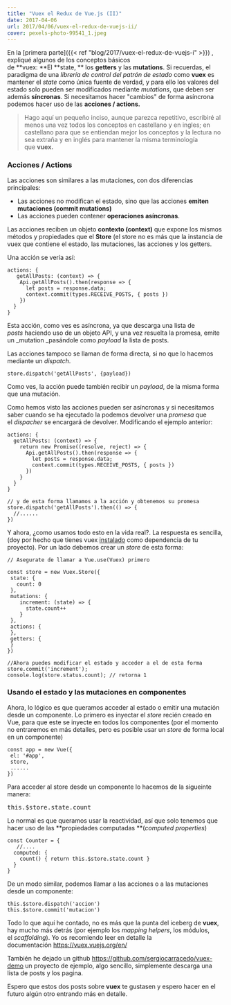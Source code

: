 ```yaml
---
title: "Vuex el Redux de Vue.js (II)"
date: 2017-04-06
url: 2017/04/06/vuex-el-redux-de-vuejs-ii/
cover: pexels-photo-99541_1.jpeg
---
```


En la
[primera parte]({{< ref "blog/2017/vuex-el-redux-de-vuejs-i" >}})
, expliqué algunos de los conceptos básicos de **vuex: **El **state, ** los **getters** y las **mutations**. Si recuerdas, el paradigma de una _librería de control del patrón de estado_ como **vuex** es mantener el _state_ como única fuente de verdad, y para ello los valores del estado solo pueden ser modificados mediante _mutations_, que deben ser además **síncronas**. Si necesitamos hacer "cambios" de forma asíncrona podemos hacer uso de las **acciones / actions.**
   
> Hago aquí un pequeño inciso, aunque parezca repetitivo, escribiré al menos una vez todos los conceptos en castellano y en ingles; en castellano para que se entiendan mejor los conceptos y la lectura no sea extraña y en inglés para mantener la misma terminología que **vuex.**
   
### **Acciones / Actions**
   
Las acciones son similares a las mutaciones, con dos diferencias principales:

*   Las acciones no modifican el estado, sino que las acciones **emiten mutaciones (commit mutations)**
*   Las acciones pueden contener **operaciones asíncronas**.

Las acciones reciben un objeto **contexto (context)** que expone los mismos métodos y propiedades que el **Store** (el store no es más que la instancia de vuex que contiene el estado, las mutaciones, las acciones y los getters.

Una acción se vería así:

```
actions: {
   getAllPosts: (context) => {
    Api.getAllPosts().then(response => {
      let posts = response.data;
      context.commit(types.RECEIVE_POSTS, { posts })
    })
  }
}
```

Esta acción, como ves es asíncrona, ya que descarga una lista de _posts_ haciendo uso de un objeto API, y una vez resuelta la promesa, emite un _mutation _pasándole como _payload_ la lista de posts.

Las acciones tampoco se llaman de forma directa, si no que lo hacemos mediante un _dispatch_.

```
store.dispatch('getAllPosts', {payload})
```

Como ves, la acción puede también recibir un _payload_, de la misma forma que una mutación.

Como hemos visto las acciones pueden ser asíncronas y si necesitamos saber cuando se ha ejecutado la podemos devolver una _promesa_ que el _dispacher_ se encargará de devolver. Modificando el ejemplo anterior:

```
actions: {
  getAllPosts: (context) => {
    return new Promise((resolve, reject) => {
      Api.getAllPosts().then(response => {
        let posts = response.data;
        context.commit(types.RECEIVE_POSTS, { posts })
      })
    }
  }
}

// y de esta forma llamamos a la acción y obtenemos su promesa
store.dispatch('getAllPosts').then(() => {
  //......
})
```

Y ahora, ¿como usamos todo esto en la vida real?. La respuesta es sencilla, (doy por hecho que tienes vuex [instalado](https://vuex.vuejs.org/en/installation.html) como dependencia de tu proyecto). Por un lado debemos crear un _store_ de esta forma:

```
// Asegurate de llamar a Vue.use(Vuex) primero

const store = new Vuex.Store({
 state: {
   count: 0
 },
 mutations: {
    increment: (state) => {
      state.count++
    }
 }, 
 actions: {
 },
 getters: {
 }
})

//Ahora puedes modificar el estado y acceder a el de esta forma
store.commit('increment');
console.log(store.status.count); // retorna 1
```

### Usando el estado y las mutaciones en componentes

Ahora, lo lógico es que queramos acceder al estado o emitir una mutación desde un componente. Lo primero es inyectar el _store_ recién creado en Vue, para que este se inyecte en todos los componentes (por el momento no entraremos en más detalles, pero es posible usar un _store_ de forma local en un componente)

```
const app = new Vue({
 el: '#app',
 store,
 ......
})
```

Para acceder al store desde un componente lo hacemos de la sigueinte manera:

<pre>this.$store.state.count</pre>

Lo normal es que queramos usar la reactividad, así que solo tenemos que hacer uso de las **propiedades computadas **(_computed properties_)

```
const Counter = {
   //....
  computed: { 
    count() { return this.$store.state.count } 
  } 
}
```

De un modo similar, podemos llamar a las acciones o a las mutaciones desde un componente:

```
this.$store.dispatch('accion')
this.$store.commit('mutacion')   
```

Todo lo que aquí he contado, no es más que la punta del iceberg de **vuex**, hay mucho más detrás (por ejemplo los _mapping helpers_, los módulos, el _scaffolding_). Yo os recomiendo leer en detalle la documentación https://vuex.vuejs.org/en/

También he dejado un github https://github.com/sergiocarracedo/vuex-demo un proyecto de ejemplo, algo sencillo, simplemente descarga una lista de posts y los pagina.

Espero que estos dos posts sobre **vuex** te gustasen y espero hacer en el futuro algún otro entrando más en detalle.
